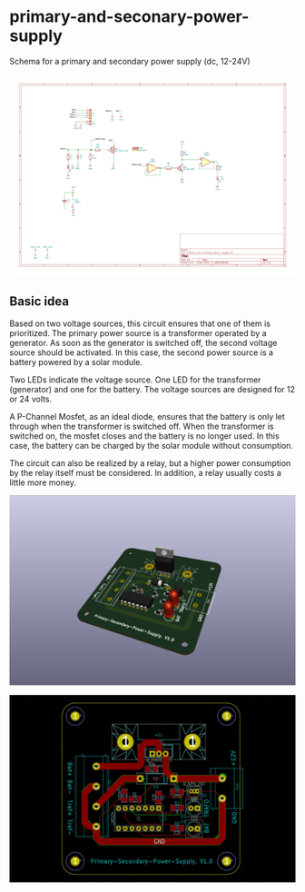 # primary-and-seconary-power-supply
Schema for a primary and secondary power supply (dc, 12-24V)

![The Schema](gfx/schema.png)

## Basic idea

Based on two voltage sources, this circuit ensures that one of them is prioritized. The primary power source is a transformer operated by a generator. As soon as the generator is switched off, the second voltage source should be activated. In this case, the second power source is a battery powered by a solar module.

Two LEDs indicate the voltage source. One LED for the transformer (generator) and one for the battery. The voltage sources are designed for 12 or 24 volts.

A P-Channel Mosfet, as an ideal diode, ensures that the battery is only let through when the transformer is switched off. When the transformer is switched on, the mosfet closes and the battery is no longer used. In this case, the battery can be charged by the solar module without consumption.

The circuit can also be realized by a relay, but a higher power consumption by the relay itself must be considered. In addition, a relay usually costs a little more money.

![The Schema](gfx/board-3d.png)


![The Schema](gfx/board.jpg)
